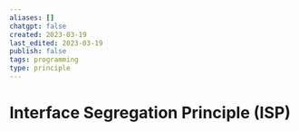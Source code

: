 ```yaml
---
aliases: []
chatgpt: false
created: 2023-03-19
last_edited: 2023-03-19
publish: false
tags: programming
type: principle
---
```

# Interface Segregation Principle (ISP)
